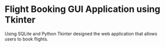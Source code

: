 # Flight Booking GUI Application using Tkinter

Using SQLite and Python Tkinter designed the web application that allows users to book flights.


